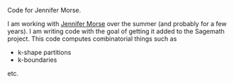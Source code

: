 Code for Jennifer Morse.

I am working with [Jennifer Morse](http://math.virginia.edu/people/jlm6cj/) over the summer (and probably for a few years).  I am writing code with the goal of getting it added to the Sagemath project.  This code computes combinatorial things such as

  * k-shape partitions
  * k-boundaries

etc.
